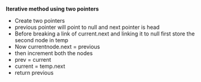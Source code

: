 **Iterative method using two pointers**
- Create two pointers
- previous pointer will point to null and next pointer is head
- Before breaking a link of current.next and linking it to null first store the second node in temp
- Now currentnode.next = previous
- then increment both the nodes
- prev = current
- current = temp.next
- return previous